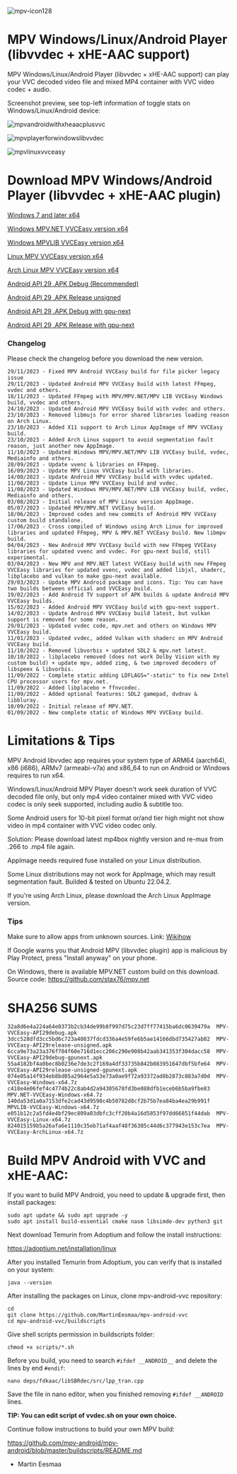 ![mpv-icon128](https://user-images.githubusercontent.com/88035011/169686347-e7f06fa5-01ea-4b13-9ec6-c87570873db7.png)

# MPV Windows/Linux/Android Player (libvvdec + xHE-AAC support)

MPV Windows/Linux/Android Player (libvvdec + xHE-AAC support) can play your VVC decoded video file and mixed MP4 container with VVC video codec + audio.

Screenshot preview, see top-left information of toggle stats on Windows/Linux/Android device:

![mpvandroidwithxheaacplusvvc](https://user-images.githubusercontent.com/88035011/184468869-7286272c-66e3-4b3e-b1cc-015a6e24103d.jpg)

![mpvplayerforwindowslibvvdec](https://user-images.githubusercontent.com/88035011/176990209-4c6bcc0d-ef14-4e4c-8738-edfbb9a6e1c1.png)

![mpvlinuxvvceasy](mpvlinuxvvceasy.png)

# Download MPV Windows/Android Player (libvvdec + xHE-AAC plugin)

[Windows 7 and later x64](https://mega.nz/file/fskAlKwI#uujxR9bJdP-lzYWEwOcN2E09lv11CqTNxoce6xC1JSM)

[Windows MPV.NET VVCEasy version x64](https://mega.nz/file/D0VGnaoR#BRAMuixp5YEO-pHp83Ufoyp6rTNouCC4u6nb0UO4yDQ)

[Windows MPVLIB VVCEasy version x64](https://mega.nz/file/T1kGXDCY#nvAK48k84Bg3NnWLPOUIp6ZPx1SdlhL-jGVOYs0hE7w)

[Linux MPV VVCEasy version x64](https://mega.nz/file/qgcjFJhJ#m5O4SHVlPAoZZXVH75mPa39nxJvF-OS6IuCcoXlwD-s)

[Arch Linux MPV VVCEasy version x64](https://mega.nz/file/SwchXCqJ#Ht0ym-ru9WqaGvQIjz9nAFDrD7LrdG9nHVBEhZer5YE)

[Android API 29 .APK Debug (Recommended)](https://mega.nz/file/b5dk2ABS#wmabcKc2kWGoZkn7DY-VxmYSI83Ql7zCpEjBdfMQtuA)

[Android API 29 .APK Release unsigned](https://mega.nz/file/n5cHnCjJ#1GaQp9Us2iCl-HIOqjP1GUkyb0zjvfaxoQlmWa85Nqs)

[Android API 29 .APK Debug with gpu-next](https://mega.nz/file/3p0zyCCI#BRmCY58lwikvck0gbcyFX3IvcGu_7wxZn-mWezaD1uk)

[Android API 29 .APK Release with gpu-next](https://mega.nz/file/C5dyXbpJ#ta2DouVYLOaXeZ6VW9fLqIm7a3I2AoFxWlD-unG18T4)

### Changelog

Please check the changelog before you download the new version.

```
29/11/2023 - Fixed MPV Android VVCEasy build for file picker legacy issue
29/11/2023 - Updated Android MPV VVCEasy build with latest FFmpeg, vvdec and others.
18/11/2023 - Updated FFmpeg with MPV/MPV.NET/MPV LIB VVCEasy Windows build, vvdec and others.
24/10/2023 - Updated Android MPV VVCEasy build with vvdec and others.
23/10/2023 - Removed libmujs for error shared libraries loading reason on Arch Linux.
23/10/2023 - Added X11 support to Arch Linux AppImage of MPV VVCEasy build.
23/10/2023 - Added Arch Linux support to avoid segmentation fault reason, just another new AppImage.
11/10/2023 - Updated Windows MPV/MPV.NET/MPV LIB VVCEasy build, vvdec, Mediainfo and others.
20/09/2023 - Update vvenc & libraries on FFmpeg.
16/09/2023 - Update MPV Linux VVCEasy build with libraries.
14/08/2023 - Update Android MPV VVCEasy build with vvdec updated.
11/08/2023 - Update Linux MPV VVCEasy build and vvdec.
11/08/2023 - Updated Windows MPV/MPV.NET/MPV LIB VVCEasy build, vvdec, Mediainfo and others.
03/08/2023 - Initial release of MPV Linux version AppImage.
05/07/2023 - Updated MPV/MPV.NET VVCEasy build.
18/06/2023 - Improved codes and new commits of Android MPV VVCEasy custom build standalone.
17/06/2023 - Cross compiled of Windows using Arch Linux for improved libraries and updated FFmpeg, MPV & MPV.NET VVCEasy build. New libmpv build.
04/04/2023 - New Android MPV VVCEasy build with new FFmpeg VVCEasy libraries for updated vvenc and vvdec. For gpu-next build, still experimental.
03/04/2023 - New MPV and MPV.NET latest VVCEasy build with new FFmpeg VVCEasy libraries for updated vvenc, vvdec and added libjxl, shaderc, libplacebo and vulkan to make gpu-next available.
29/03/2023 - Update MPV Android package and icons. Tip: You can have two builds between official and VVCEasy build.
19/02/2023 - Add Android TV support of APK builds & update Android MPV VVCEasy builds.
15/02/2023 - Added Android MPV VVCEasy build with gpu-next support.
14/02/2023 - Update Android MPV VVCEasy build latest, but vulkan support is removed for some reason.
29/01/2023 - Updated vvdec code, mpv.net and others on Windows MPV VVCEasy build.
11/01/2023 - Updated vvdec, added Vulkan with shaderc on MPV Android VVCEasy build.
11/10/2022 - Removed libvorbis + updated SDL2 & mpv.net latest.
10/10/2022 - libplacebo removed (does not work Dolby Vision with my custom build) + update mpv, added zimg, & two improved decoders of libspeex & libvorbis.
11/09/2022 - Complete static adding LDFLAGS="-static" to fix new Intel CPU processor users for mpv.net.
11/09/2022 - Added libplacebo + ffnvcodec.
11/09/2022 - Added optional features: SDL2 gamepad, dvdnav & libbluray.
10/09/2022 - Initial release of MPV.NET.
01/09/2022 - New complete static of Windows MPV VVCEasy build.
```

# Limitations & Tips

MPV Android libvvdec app requires your system type of ARM64 (aarch64), x86 (i686), ARMv7 (armeabi-v7a) and x86_64 to run on Android or Windows requires to run x64.

Windows/Linux/Android MPV Player doesn't work seek duration of VVC decoded file only, but only mp4 video container mixed with VVC video codec is only seek supported, including audio & subtitle too.

Some Android users for 10-bit pixel format or/and tier high might not show video in mp4 container with VVC video codec only.

Solution: Please download latest mp4box nightly version and re-mux from .266 to .mp4 file again.

AppImage needs required fuse installed on your Linux distribution.

Some Linux distributions may not work for AppImage, which may result segmentation fault. Builded & tested on Ubuntu 22.04.2.

If you're using Arch Linux, please download the Arch Linux AppImage version.

### Tips

Make sure to allow apps from unknown sources. Link: [Wikihow](https://www.wikihow.com/Allow-Apps-from-Unknown-Sources-on-Android)

If Google warns you that Android MPV (libvvdec plugin) app is malicious by Play Protect, press "Install anyway" on your phone.

On Windows, there is available MPV.NET custom build on this download. Source code: https://github.com/stax76/mpv.net

# SHA256 SUMS
```
32a8d6e4a224a64e0373b2cb34de99b8f997d75c23d7ff77415ba6dc0639479a  MPV-VVCEasy-API29debug.apk
3dcc528dfd3cc5bd6c723a40837fdcd336a4e59fe6b5ae14166dbd735427ab82  MPV-VVCEasy-API29release-unsigned.apk
6cca9e73a23a376f704f60e716d1ecc206c290e908b42aab341353f304dacc58  MPV-VVCEasy-API29debug-gpunext.apk
55a4182bf4a0bec8b0236e7de3c2f169a4df33735b842b083951647dbf5bfe64  MPV-VVCEasy-API29release-unsigned-gpunext.apk
074e05a14f934eb8bd05a2964e5a53e73a0ae9f72a93372ad8b2873c883a7d0d  MPV-VVCEasy-Windows-x64.7z
c418e4e06fef4c4774b22c8ab4d2a94305678fd3be088dfb1eceb6b5ba9fbe83  MPV.NET-VVCEasy-Windows-x64.7z
140da53d1a0a7153dfe2cad43d9598c4b50782d8cf2b75b7ea84ba4ea29b991f  MPVLIB-VVCEasy-Windows-x64.7z
e051b12c2a5fd4e4bf29ec809a03dbfc3cff20b4a16d5853f97dd66851f44dab  MPV-VVCEasy-Linux-x64.7z
824015159b5a26afa6e1110c35eb71af4aaf48f36305c44d6c377943e153c7ea  MPV-VVCEasy-ArchLinux-x64.7z
```

# Build MPV Android with VVC and xHE-AAC:

If you want to build MPV Android, you need to update & upgrade first, then install packages:
```
sudo apt update && sudo apt upgrade -y
sudo apt install build-essential cmake nasm libsimde-dev python3 git
```

Next download Temurin from Adoptium and follow the install instructions:

https://adoptium.net/installation/linux

After you installed Temurin from Adoptium, you can verify that is installed on your system:
```
java --version
```

After installing the packages on Linux, clone mpv-android-vvc repository:
```
cd
git clone https://github.com/MartinEesmaa/mpv-android-vvc
cd mpv-android-vvc/buildscripts
```

Give shell scripts permission in buildscripts folder:
```
chmod +x scripts/*.sh
```

Before you build, you need to search `#ifdef __ANDROID__` and delete the lines by end `#endif`:

```
nano deps/fdkaac/libSBRdec/src/lpp_tran.cpp
```

Save the file in nano editor, when you finished removing `#ifdef __ANDROID` lines.

**TIP: You can edit script of vvdec.sh on your own choice.**

Continue follow instructions to build your own MPV build:

https://github.com/mpv-android/mpv-android/blob/master/buildscripts/README.md

-   Martin Eesmaa